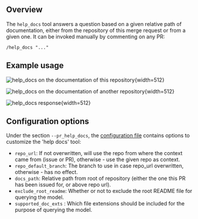 ## Overview

The `help_docs` tool answers a question based on a given relative path of documentation, either from the repository of this merge request or from a given one.
It can be invoked manually by commenting on any PR:
```
/help_docs "..."
```

## Example usage

![help_docs on the documentation of this repository](https://khulnasoft.com/images/pr_insight/help_docs_comment.png){width=512}

![help_docs on the documentation of another repository](https://khulnasoft.com/images/pr_insight/help_docs_comment_explicit_git.png){width=512}

![help_docs response](https://khulnasoft.com/images/pr_insight/help_docs_response.png){width=512}

## Configuration options

Under the section `--pr_help_docs`, the [configuration file](https://github.com/khulnasoft/pr-insight/blob/main/pr_insight/settings/configuration.toml#L50) contains options to customize the 'help docs' tool:

- `repo_url`: If not overwritten, will use the repo from where the context came from (issue or PR), otherwise - use the given repo as context.
- `repo_default_branch`: The branch to use in case repo_url overwritten, otherwise - has no effect.
- `docs_path`: Relative path from root of repository (either the one this PR has been issued for, or above repo url).
- `exclude_root_readme`:  Whether or not to exclude the root README file for querying the model.
- `supported_doc_exts` : Which file extensions should be included for the purpose of querying the model.
